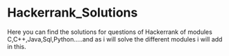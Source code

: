 # Hackerrank_Solutions

Here you can find the solutions for questions of Hackerrank of modules C,C++,Java,Sql,Python.....and as i will solve the different modules i will add in this.
